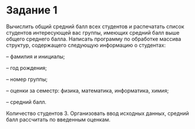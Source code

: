 # Задание 1
Вычислить общий средний балл всех студентов и распечатать список студентов интересующей вас группы, имеющих средний балл выше общего среднего балла.
Написать программу по обработке массива структур, содержащего следующую информацию о студентах:

– фамилия и инициалы;

– год рождения;

– номер группы;

– оценки за семестр: физика, 
математика, информатика, химия;

– средний балл.

Количество студентов 3. Организовать ввод исходных данных, средний балл рассчитать по введенным оценкам.
